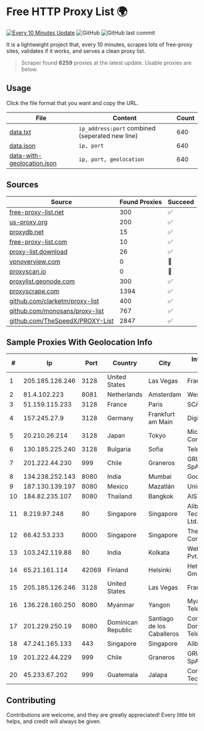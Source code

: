 
# Free HTTP Proxy List 🌍

[![Every 10 Minutes Update](https://github.com/mertguvencli/http-proxy-list/actions/workflows/main.yml/badge.svg?branch=main)](https://github.com/mertguvencli/http-proxy-list/actions/workflows/main.yml)
![GitHub](https://img.shields.io/github/license/mertguvencli/http-proxy-list)
![GitHub last commit](https://img.shields.io/github/last-commit/mertguvencli/http-proxy-list)

It is a lightweight project that, every 10 minutes, scrapes lots of free-proxy sites, validates if it works, and serves a clean proxy list.


> Scraper found **6259** proxies at the latest update. Usable proxies are below.

## Usage

Click the file format that you want and copy the URL.


|File|Content|Count|
|----|-------|-----|
|[data.txt](https://raw.githubusercontent.com/mertguvencli/http-proxy-list/main/proxy-list/data.txt)|`ip_address:port` combined (seperated new line)|640|
|[data.json](https://raw.githubusercontent.com/mertguvencli/http-proxy-list/main/proxy-list/data.json)|`ip, port`|640|
|[data-with-geolocation.json](https://raw.githubusercontent.com/mertguvencli/http-proxy-list/main/proxy-list/data-with-geolocation.json)|`ip, port, geolocation`|640|

## Sources

|Source|Found Proxies|Succeed|
|------|-------------|-------|
|[free-proxy-list.net](https://free-proxy-list.net)|300|✅|
|[us-proxy.org](https://www.us-proxy.org)|200|✅|
|[proxydb.net](http://proxydb.net)|15|✅|
|[free-proxy-list.com](https://free-proxy-list.com/?page=&port=&type%5B%5D=http&type%5B%5D=https&up_time=0&search=Search)|10|✅|
|[proxy-list.download](https://www.proxy-list.download/HTTP)|26|✅|
|[vpnoverview.com](https://vpnoverview.com/privacy/anonymous-browsing/free-proxy-servers)|0|🚫|
|[proxyscan.io](https://www.proxyscan.io)|0|🚫|
|[proxylist.geonode.com](https://proxylist.geonode.com/api/proxy-list?limit=300&page=1&sort_by=lastChecked&sort_type=desc&protocols=http,https)|300|✅|
|[proxyscrape.com](https://api.proxyscrape.com/v2/?request=displayproxies&protocol=http&timeout=10000&country=all&ssl=all&anonymity=all)|1394|✅|
|[github.com/clarketm/proxy-list](https://raw.githubusercontent.com/clarketm/proxy-list/master/proxy-list-raw.txt)|400|✅|
|[github.com/monosans/proxy-list](https://raw.githubusercontent.com/monosans/proxy-list/main/proxies/http.txt)|767|✅|
|[github.com/TheSpeedX/PROXY-List](https://raw.githubusercontent.com/TheSpeedX/PROXY-List/master/http.txt)|2847|✅|


## Sample Proxies With Geolocation Info

|#|Ip|Port|Country|City|Internet Service Provider|
|-|--|----|-------|----|-------------------------|
|1|205.185.126.246|3128|United States|Las Vegas|FranTech Solutions|
|2|81.4.102.223|8081|Netherlands|Amsterdam|WeservIT|
|3|51.159.115.233|3128|France|Paris|SCALEWAY|
|4|157.245.27.9|3128|Germany|Frankfurt am Main|DigitalOcean, LLC|
|5|20.210.26.214|3128|Japan|Tokyo|Microsoft Corporation|
|6|130.185.225.240|3128|Bulgaria|Sofia|Telepoint Ltd|
|7|201.222.44.230|999|Chile|Graneros|GRUPO ULLOA SpA|
|8|134.238.252.143|8080|India|Mumbai|Google LLC|
|9|187.130.139.197|8080|Mexico|Mazatlán|Uninet S.A. de C.V.|
|10|184.82.235.107|8080|Thailand|Bangkok|AIS-Fibre|
|11|8.219.97.248|80|Singapore|Singapore|Alibaba (US) Technology Co., Ltd.|
|12|66.42.53.233|8000|Singapore|Singapore|The Constant Company|
|13|103.242.119.88|80|India|Kolkata|Web Werks India Pvt. Ltd.|
|14|65.21.161.114|42069|Finland|Helsinki|Hetzner Online GmbH|
|15|205.185.126.246|3128|United States|Las Vegas|FranTech Solutions|
|16|136.228.160.250|8080|Myanmar|Yangon|Myanma Post & Telecommunication|
|17|201.229.250.19|8080|Dominican Republic|Santiago de los Caballeros|Compañía Dominicana de Teléfonos S. A.|
|18|47.241.165.133|443|Singapore|Singapore|Alibaba.com LLC|
|19|201.222.44.229|999|Chile|Graneros|GRUPO ULLOA SpA|
|20|45.233.67.202|999|Guatemala|Jalapa|Conectividad Y Tecnologia S.A|



## Contributing

Contributions are welcome, and they are greatly appreciated! Every
little bit helps, and credit will always be given.

